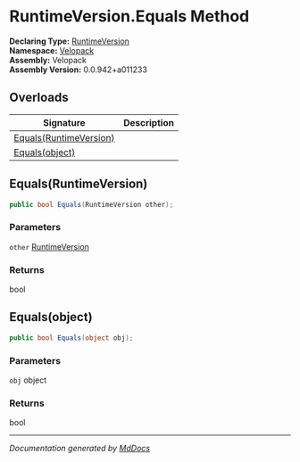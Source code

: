 ﻿<!--  
  <auto-generated>   
    The contents of this file were generated by a tool.  
    Changes to this file may be list if the file is regenerated  
  </auto-generated>   
-->

# RuntimeVersion.Equals Method

**Declaring Type:** [RuntimeVersion](../index.md)  
**Namespace:** [Velopack](../../index.md)  
**Assembly:** Velopack  
**Assembly Version:** 0.0.942+a011233

## Overloads

| Signature                                       | Description |
| ----------------------------------------------- | ----------- |
| [Equals(RuntimeVersion)](#equalsruntimeversion) |             |
| [Equals(object)](#equalsobject)                 |             |

## Equals(RuntimeVersion)

```csharp
public bool Equals(RuntimeVersion other);
```

### Parameters

`other`  [RuntimeVersion](../index.md)

### Returns

bool

## Equals(object)

```csharp
public bool Equals(object obj);
```

### Parameters

`obj`  object

### Returns

bool

___

*Documentation generated by [MdDocs](https://github.com/ap0llo/mddocs)*
